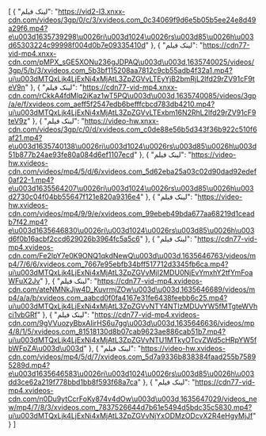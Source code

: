[
  {
    "لینک فیلم": "https://vid2-l3.xnxx-cdn.com/videos/3gp/0/c/3/xvideos.com_0c34069f9d6e5b05b5ee24e8d49a29f6.mp4?e\u003d1635739298\u0026ri\u003d1024\u0026rs\u003d85\u0026h\u003d65303224c99998f004d0b7e09335410d"
  },
  {
    "لینک فیلم": "https://cdn77-vid-mp4.xnxx-cdn.com/pMPX_sGE5XONu236gJDPAQ\u003d\u003d,1635740025/videos/3gp/5/b/3/xvideos.com_5b3bf115208aa7812c9cb55adb4f32a1.mp4?ui\u003dMTQxLjk4LjExNi4xMjAtL3ZpZGVvLTEyYjB2bmRjL2lfd29rZV91cF9teV9n"
  },
  {
    "لینک فیلم": "https://cdn77-vid-mp4.xnxx-cdn.com/rCkkA4fdMlq2iKaz1wT5PQ\u003d\u003d,1635740085/videos/3gp/a/e/f/xvideos.com_aeff5f2547edb6befffcbcd783db4210.mp4?ui\u003dMTQxLjk4LjExNi4xMjAtL3ZpZGVvLTExbm16N2RhL2lfd29rZV91cF9teV9z"
  },
  {
    "لینک فیلم": "https://video-hw.xnxx-cdn.com/videos/3gp/c/0/d/xvideos.com_c0de88e56b5d343f36b922c510f6af21.mp4?e\u003d1635740138\u0026ri\u003d1024\u0026rs\u003d85\u0026h\u003d51b877b24ae93fe80a084d6ef1107ecd"
  },
  {
    "لینک فیلم": "https://video-hw.xvideos-cdn.com/videos/mp4/5/d/6/xvideos.com_5d62eba25a03c02d90dad92edef0af22-1.mp4?e\u003d1635564207\u0026ri\u003d1024\u0026rs\u003d85\u0026h\u003d2730c04f04bb55647f121e820a9316e4"
  },
  {
    "لینک فیلم": "https://video-hw.xvideos-cdn.com/videos/mp4/9/9/e/xvideos.com_99ebeb49bda677aa68219d1ceadb7f42.mp4?e\u003d1635646830\u0026ri\u003d1024\u0026rs\u003d85\u0026h\u003d6f0b16acbf2ccd629026b3964fc5a5c6"
  },
  {
    "لینک فیلم": "https://cdn77-vid-mp4.xvideos-cdn.com/Fe2lpY7e0K9ONQ1qkdNewQ\u003d\u003d,1635646763/videos/mp4/7/6/6/xvideos.com_7667e95ebfb34bff517712d3345fb6ca.mp4?ui\u003dMTQxLjk4LjExNi4xMjAtL3ZpZGVvMjI2MDU0NjEvYmxhY2tfYmFoaWFuX2Jv"
  },
  {
    "لینک فیلم": "https://cdn77-vid-mp4.xvideos-cdn.com/ateNMNkJjw4D_KuvrmjZOw\u003d\u003d,1635646689/videos/mp4/a/a/b/xvideos.com_aabcd0f0fa4167e31fe6438feebb6c25.mp4?ui\u003dMTQxLjk4LjExNi4xMjAtL3ZpZGVvNTY4NTIzMDUvYW5fMTgteWVhci1vbGRf"
  },
  {
    "لینک فیلم": "https://cdn77-vid-mp4.xvideos-cdn.com/9gVVuozyBbxAIirHS6u7gg\u003d\u003d,1635646636/videos/mp4/8/1/5/xvideos.com_81518130d8b07cab9623ae886cab51b7.mp4?ui\u003dMTQxLjk4LjExNi4xMjAtL3ZpZGVvNTU1MTkyOTcvZWd5cHRpYW5fbWFpZA\u003d\u003d"
  },
  {
    "لینک فیلم": "https://video-hw.xvideos-cdn.com/videos/mp4/5/d/7/xvideos.com_5d7a9336b838384faad255b75895289d.mp4?e\u003d1635646583\u0026ri\u003d1024\u0026rs\u003d85\u0026h\u003dd3ce62a219f778bbd1bb8f593f68a7ca"
  },
  {
    "لینک فیلم": "https://cdn77-vid-mp4.xvideos-cdn.com/n0Du9ytCcrFoKy874v4dOw\u003d\u003d,1635647029/videos_new/mp4/7/8/3/xvideos.com_7837526644d7b61e5494d5bdc35c5830.mp4?ui\u003dMTQxLjk4LjExNi4xMjAtL3ZpZGVvNjYxODMzODcvX2R4eHgyMjJf"
  }
]
